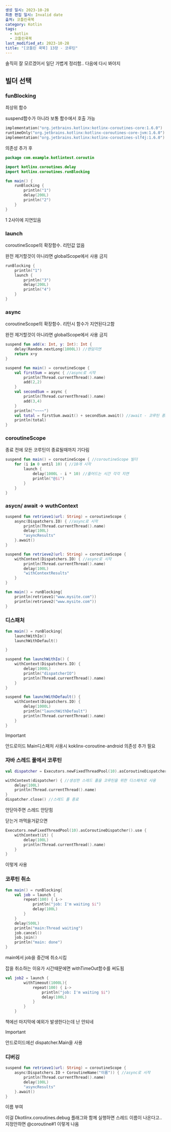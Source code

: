 ```yaml
---
생성 일시: 2023-10-28
최종 편집 일시: Invalid date
출처: 코틀린쿡북
category: Kotlin
tags:
  - kotlin
  - 코틀린쿡북
last_modified_at: 2023-10-28
title: "[코틀린 쿡북] 13장 - 코루틴"
---
```

솔직히 잘 모르겠어서 일단 가볍게 정리함.. 다음에 다시 봐야지

## 빌더 선택

### funBlocking

최상위 함수

suspend함수가 아니라 보통 함수에서 호출 가능

```kotlin
implementation("org.jetbrains.kotlinx:kotlinx-coroutines-core:1.6.0")
runtimeOnly("org.jetbrains.kotlinx:kotlinx-coroutines-core-jvm:1.6.0")
implementation("org.jetbrains.kotlinx:kotlinx-coroutines-slf4j:1.6.0")
```

의존성 추가 후

```kotlin
package com.example.kotlintest.coroutin

import kotlinx.coroutines.delay
import kotlinx.coroutines.runBlocking

fun main() {
    runBlocking {
        println("1")
        delay(200L)
        println("2")
    }
}
```

1 2사이에 지연있음

### launch

coroutineScope의 확장함수. 리턴값 없음

완전 제거할것이 아니라면 globalScope에서 사용 금지

```kotlin
runBlocking {
    println("1")
    launch {
        println("3")
        delay(200L)
        println("4")
    }
}
```

### async

coroutineScope의 확장함수. 리턴시 함수가 지연된다고함

완전 제거할것이 아니라면 globalScope에서 사용 금지

```kotlin
suspend fun add(x: Int, y: Int): Int {
    delay(Random.nextLong(1000L)) //랜덤지연
    return x+y
}

suspend fun main() = coroutineScope {
    val firstSum = async { //async로 시작
        println(Thread.currentThread().name)
        add(2,2)
    }
    val secondSum = async {
        println(Thread.currentThread().name)
        add(3,4)
    }
    println("~~~~")
    val total = firstSum.await() + secondSum.await() //await - 코루틴 종료까지 블록
    println(total)
}
```

### coroutineScope

종료 전에 모든 코루틴이 종료될때까지 기다림

```kotlin
suspend fun main() = coroutineScope { //coroutineScope 빌더
    for (i in 0 until 10) { //10개 시작
        launch {
            delay(1000L - i * 10) //줄어드는 시간 각각 지연
            println("@$i")
        }
    }
}
```

### asycn/ await → wuthContext

```kotlin
suspend fun retrieve1(url: String) = coroutineScope {
    async(Dispatchers.IO) { //async로 시작
        println(Thread.currentThread().name)
        delay(100L)
        "asyncResults"
    }.await()
}

suspend fun retrieve2(url: String) = coroutineScope {
    withContext(Dispatchers.IO) { //async로 시작
        println(Thread.currentThread().name)
        delay(100L)
        "withContextResults"
    }
}

fun main() = runBlocking{
    println(retrieve1("www.mysite.com"))
    println(retrieve2("www.mysite.com"))
}
```

### 디스패처

```kotlin
fun main() = runBlocking{
    launchWithIo()
    launchWithDefault()

}

suspend fun launchWithIo() {
    withContext(Dispatchers.IO) {
        delay(1000L)
        println("dispatcherIO")
        println(Thread.currentThread().name)
    }
}

suspend fun launchWithDefault() {
    withContext(Dispatchers.IO) {
        delay(1000L)
        println("launchWithDefault")
        println(Thread.currentThread().name)
    }
}
```

> [!important]  
> 안드로이드 Main디스패처 사용시 koklinx-coroutine-android 의존성 추가 필요  

### 자바 스레드 풀에서 코루틴

```kotlin
val dispatcher = Executors.newFixedThreadPool(10).asCoroutineDispatcher() //크기가 10인 스레드 풀 생성

withContext(dispatcher) { //생성한 스레드 풀을 코루틴을 위한 디스패처로 사용
    delay(100L)
    println(Thread.currentThread().name)
}
dispatcher.close() //스레드 풀 종료
```

안닫아주면 스레드 안닫힘

닫는거 까먹을거같으면

```kotlin
Executors.newFixedThreadPool(10).asCoroutineDispatcher().use {
    withContext(it) { 
        delay(100L)
        println(Thread.currentThread().name)
    }
}
```

이렇게 사용

### 코루틴 취소

```kotlin
fun main() = runBlocking{
    val job = launch {
        repeat(100) { i->
            println("job: I'm waiting $i")
            delay(100L)
        }
    }
    delay(500L)
    println("main:Thread waiting")
    job.cancel()
    job.join()
    println("main: done")
}
```

main에서 job을 중간에 취소시킴

잡을 취소하는 이유가 시간때문에면 withTimeOut함수를 써도됨

```kotlin
val job2 = launch {
        withTimeout(1000L){
            repeat(100) { i->
                println("job: I'm waiting $i")
                delay(100L)
            }
        }
    }
```

책에선 마지막에 예외가 발생한다는데 난 안되네

> [!important]  
> 안드로이드에선 dispatcher.Main을 사용  

### 디버깅

```kotlin
suspend fun retrieve1(url: String) = coroutineScope {
    async(Dispatchers.IO + CoroutineName("이름")) { //async로 시작
        println(Thread.currentThread().name)
        delay(100L)
        "asyncResults"
    }.await()
}
```

이름 부여

이걸 Dkotlinx.coroutines.debug 플래그와 함께 실행하면 스레드 이름이 나온다고.. 지정안하면 @coroutine\#1 이렇게 나옴